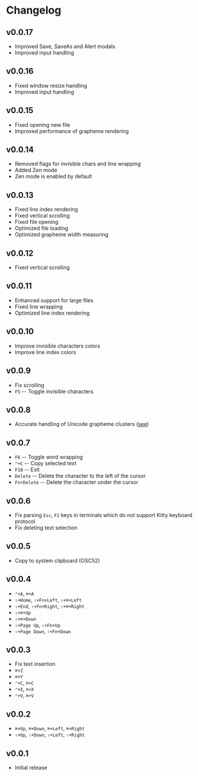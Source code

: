 # Changelog

## v0.0.17

- Improved Save, SaveAs and Alert modals
- Improved input handling

## v0.0.16

- Fixed window resize handling
- Improved input handling

## v0.0.15

- Fixed opening new file
- Improved performance of grapheme rendering

## v0.0.14

- Removed flags for invisible chars and line wrapping
- Added Zen mode
- Zen mode is enabled by default

## v0.0.13

- Fixed line index rendering
- Fixed vertical scrolling
- Fixed file opening
- Optimized file loading
- Optimized grapheme width measuring

## v0.0.12

- Fixed vertical scrolling

## v0.0.11

- Enhanced support for large files
- Fixed line wrapping
- Optimized line index rendering

## v0.0.10

- Improve invisible characters colors
- Improve line index colors

## v0.0.9

- Fix scrolling
- `F5` -- Toggle invisible characters

## v0.0.8

- Accurate handling of Unicode grapheme clusters
  ([see](https://mitchellh.com/writing/grapheme-clusters-in-terminals))

## v0.0.7

- `F6` -- Toggle word wrapping
- `⌃+C` -- Copy selected text
- `F10` -- Exit
- `Delete` -- Delete the character to the left of the cursor
- `Fn+Delete` -- Delete the character under the cursor

## v0.0.6

- Fix parsing `Esc`, `F2` keys in terminals which do not support Kitty keyboard
  protocol
- Fix deleting text selection

## v0.0.5

- Copy to system clipboard (OSC52)

## v0.0.4

- `⌃+A`, `⌘+A`
- `⇧+Home`, `⇧+Fn+Left`, `⇧+⌘+Left`
- `⇧+End`, `⇧+Fn+Right`, `⇧+⌘+Right`
- `⇧+⌘+Up`
- `⇧+⌘+Down`
- `⇧+Page Up`, `⇧+Fn+Up`
- `⇧+Page Down`, `⇧+Fn+Down`

## v0.0.3

- Fix text insertion
- `⌘+Z`
- `⌘+Y`
- `⌃+C`, `⌘+C`
- ️`⌃+X`, `⌘+X`
- `⌃+V`, `⌘+V`

## v0.0.2

- `⌘+Up`, `⌘+Down`, `⌘+Left`, `⌘+Right`
- `⇧+Up`, `⇧+Down`, `⇧+Left`, `⇧+Right`

## v0.0.1

- Initial release
